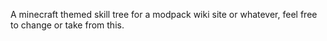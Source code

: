 A minecraft themed skill tree for a modpack wiki site or whatever, feel free to change or take from this.
